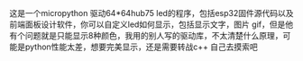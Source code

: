 这是一个micropython 驱动64*64hub75 led的程序，包括esp32固件源代码以及前端面板设计软件，你可以自定义led如何显示，包括显示文字，图片 gif，但是他有个问题就是只能显示8种颜色，我用的别人写的驱动库，不太清楚什么原理，可能是python性能太差，想要完美显示，还是需要转战c++
自己去摸索吧
